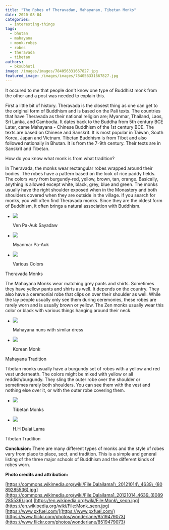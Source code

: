 ```yaml
---
title: "The Robes of Theravadan, Mahayanan, Tibetan Monks"
date: 2020-08-04
categories: 
  - interesting-things
tags: 
  - bhutan
  - mahayana
  - monk-robes
  - robes
  - theravada
  - tibetan
authors: 
  - bksubhuti
image: /images/images/784056331667827.jpg
featured_image: /images/images/784056331667827.jpg
---
```


It occured to me that people don't know one type of Buddhist monk from the other and a post was needed to explain this.

First a little bit of history. Theravada is the closest thing as one can get to the original form of Buddhism and is based on the Pali texts. The countries that have Theravada as their national religion are; Myanmar, Thailand, Laos, Sri Lanka, and Cambodia. It dates back to the Buddha from 5th century BCE Later, came Mahayana - Chinese Buddhism of the 1st century BCE. The texts are based on Chinese and Sanskrit. It is most popular in Taiwan, South Korea, Japan and Vietnam. Tibetan Buddhism is from Tibet and also followed nationally in Bhutan. It is from the 7-9th century. Their texts are in Sanskrit and Tibetan.

How do you know what monk is from what tradition?

In Theravada, the monks wear rectangular robes wrapped around their bodies. The robes have a pattern based on the look of rice paddy fields. The colors vary from burgundy-red, yellow, brown, tan, orange. Basically, anything is allowed except white, black, grey, blue and green. The monks usually have the right shoulder exposed when in the Monastery and both shoulders covered when they are outside in the village. If you search for monks, you will often find Theravada monks. Since they are the oldest form of Buddhism, it often brings a natural association with Buddhism.

- ![](/images/paauk.jpeg)
    
    Ven Pa-Auk Sayadaw
    
- ![](/images/pa-auk-patimokkha.jpg)
    
    Myanmar Pa-Auk
    
- ![](/images/robes-full.jpeg)
    
    Various Colors
    

Theravada Monks

The Mahayana Monks wear matching grey pants and shirts. Sometimes they have yellow pants and shirts as well. It depends on the country. They also have a ceremonial robe that clips on over their shoulder as well. While the lay people usually only see them during ceremonies, these robes are rarely worn and is usually brown or yellow. The Zen monks usually wear this color or black with various things hanging around their neck.

- ![](/images/buddhism-buddha-temple-wallpaper-preview.jpg)
    
    Mahayana nuns with similar dress  
    
- ![](/images/Monk_korea.jpg)
    
    Korean Monk  
    

Mahayana Tradition

Tibetan monks usually have a burgundy set of robes with a yellow and red vest underneath. The colors might be mixed with yellow or all reddish/burgundy. They sling the outer robe over the shoulder or sometimes rarely both shoulders. You can see them with the vest and nothing else over it, or with the outer robe covering them.

- ![](/images/tibetan-monks.jpg)
    
    Tibetan Monks
    
- ![](/images/Dalailama1_20121014_4639_8089285536-wikipedia-867x1024.jpg)
    
    H.H Dalai Lama
    

Tibetan Tradition

**Conclusion:** There are many different types of monks and the style of robes vary from place to place, sect, and tradition. This is a simple and general listing of the three major schools of Buddhism and the different kinds of robes worn.

**Photo credits and attribution:**

[https://commons.wikimedia.org/wiki/File:Dalailama1\_20121014\_4639\_(8089285536).jpg](https://commons.wikimedia.org/wiki/File:Dalailama1_20121014_4639_(8089285536).jpg) [https://en.wikipedia.org/wiki/File:Monk\_seon.jpg](https://en.wikipedia.org/wiki/File:Monk_seon.jpg) [https://www.pxfuel.com/](https://www.pxfuel.com/) [https://www.flickr.com/photos/wonderlane/8519479073](https://www.flickr.com/photos/wonderlane/8519479073)